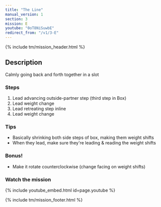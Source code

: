 ```yaml
---
title: "The Line"
manual_version: 1
section: 3
mission: E
youtube: "0oT8NiSuwbE"
redirect_from: "/v1/3-E"
---
```


{% include tm/mission_header.html %}

## Description

Calmly going back and forth together in a slot

### Steps

1. Lead advancing outside-partner step (third step in Box)
2. Lead weight change
3. Lead retreating step inline
4. Lead weight change

### Tips

* Basically shrinking both side steps of box, making them weight shifts 
* When they lead, make sure they're leading & reading the weight shifts

### Bonus! 

* Make it rotate counterclockwise (change facing on weight shifts)

### Watch the mission

{% include youtube_embed.html id=page.youtube %}

{% include tm/mission_footer.html %}
